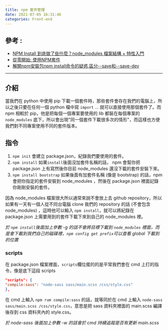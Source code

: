 ```yaml
---
title: npm 套件管理
date: 2021-07-05 16:31:46
categories: Front-end
---
```


## 參考 : 
+ [NPM Install 到底做了些什麼？node_modules 檔案結構 + 特性入門](https://ithelp.ithome.com.tw/articles/10191783)
+ [從零開始: 使用NPM套件](https://medium.com/html-test/%E5%BE%9E%E9%9B%B6%E9%96%8B%E5%A7%8B-%E4%BD%BF%E7%94%A8npm%E5%A5%97%E4%BB%B6-317beefdf182)
+ [解開npm安裝包npm install命令的疑惑,區分--save和--save-dev](https://ppfocus.com/0/di8924d63.html)

----------------------------------------------

## 介紹
當我們在 python 中使用 pip 下載一個套件時，那些套件會存在我們的電腦上，所以之後只要在任何一個 python 檔中寫 `import` ... 就可以直接使用那個套件了。而 npm 相較於 pip，他是把每個一個專案要使用的 lib 都裝在每個專案的 `node_modules` 底下，所以會出現"同一個套件下載很多次的情形"，而這樣也方便我們對不同專案使用不同的套件版本。

## 指令
1. `npm init` 會建立 package.json，紀錄我們要使用的套件。
2. `npm install`  如果`install`後面沒加套件名稱的話， npm 會幫你把 package.json 上有寫然後你目前 node_modules 還沒下載的套件安裝下來。
3. `npm install bootstrap` 如果後面有加套件名稱 (像是 bootstrap) 的話，npm 會把你指定的套件安裝到 node_modules ，然後在 package.json 裡面記錄你剛剛安裝的套件。

因為 node_modules 檔案很大所以通常來說不會放上去 github repository，所以如果有一天有一個人從不同台電腦 clone 我們的 repository 的話 (不會包含 node_modules) ，這時他可以輸入 `npm install`，就可以將紀錄在 package.json 上需要用到的套件下載下來到自己的 node_modules 裡。

_於 `npm install`後面加上參數 -g 的話不會將目標下載到 `node_modules` 裡面，而是會下載到我們自己的磁碟裡，`npm config get prefix`可以查看 global 下載到的位置_ 

### scripts
在 package.json 檔案裡面，`scripts`欄位擺的的是平常我們會在 cmd 上打的指令，像是底下這段 scripts

```json
"scripts": {
"compile:sass": "node-sass sass/main.scss /css/style.css"
},
```

在 cmd 上輸入 `npm rum compile:sass` 的話，就等同於在 cmd 上輸入 `node-sass sass/main.scss /css/style.css`，意思是把 sass 資料夾裡面的 main.scss 編譯後存到 css 資料夾內的 style.css。

_於 node-sass 後面加上參數 -w 的話會於 cmd 持續追蹤是否有更新 main.scss_ 